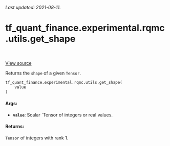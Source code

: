 <!--
This file is generated by a tool. Do not edit directly.
For open-source contributions the docs will be updated automatically.
-->

*Last updated: 2021-08-11.*

<div itemscope itemtype="http://developers.google.com/ReferenceObject">
<meta itemprop="name" content="tf_quant_finance.experimental.rqmc.utils.get_shape" />
<meta itemprop="path" content="Stable" />
</div>

# tf_quant_finance.experimental.rqmc.utils.get_shape

<!-- Insert buttons and diff -->

<table class="tfo-notebook-buttons tfo-api" align="left">
</table>

<a target="_blank" href="https://github.com/google/tf-quant-finance/blob/master/tf_quant_finance/experimental/rqmc/utils.py">View source</a>



Returns the `shape` of a given `Tensor`.

```python
tf_quant_finance.experimental.rqmc.utils.get_shape(
    value
)
```



<!-- Placeholder for "Used in" -->


#### Args:


* <b>`value`</b>: Scalar `Tensor of integers or real values.


#### Returns:

`Tensor` of integers with rank 1.
